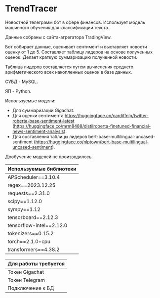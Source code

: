 # TrendTracer

Новостной телеграмм бот в сфере финансов. Использует модель машинного обучения для классификации текста. 

Данные собраны с сайта-агрегатора TradingView.

Бот собирает данные, оценивает сентимент и выставляет новости оценку от 1 до 5. Составляет таблицу лидеров на основе полученных оценок. Делает краткую суммаризацию полученной новости.

Таблица лидеров составляется путем вычисления среднего арифметического всех накопленных оценок в базе данных.

СУБД - MySQL.

ЯП - Python.

Используемые модели:
* Для суммаризации Gigachat.
* Для оценки сентимента https://huggingface.co/cardiffnlp/twitter-roberta-base-sentiment-latest (https://huggingface.co/mrm8488/distilroberta-finetuned-financial-news-sentiment-analysis).
* Для составления таблицы лидеров bert-base-multilingual-uncased-sentiment (https://huggingface.co/nlptown/bert-base-multilingual-uncased-sentiment).

Дообучение моделей не производилось.

|Используемые библиотеки| 
|-------------------------|
|APScheduler==3.10.4|
|regex==2023.12.25|
|requests==2.31.0|
|scipy==1.12.0|
|sympy==1.12|
|tensorboard==2.12.3|
|tensorflow-intel==2.12.0|
|tokenizers==0.15.2|
|torch==2.1.0+cpu|
|transformers==4.38.2|

|Для работы требуется|
|--------------------|
|Токен Gigachat|
|Токен Telegram|
|Подключение к БД|








